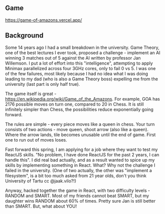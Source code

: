 ## Game
https://game-of-amazons.vercel.app/

## Background
Some 14 years ago I had a small breakdown in the university. Game Theory, one of the best lectures I ever took, proposed a challenge - implement an AI winning 3 matches out of 5 against the AI written by professor Jan Willemson.
I put a lot of effort into this "intelligence", attempting to apply Minimax parallelized across four 3GHz cores, only to fail 0 vs 5.
I was one of the few failures, most likely because I had no idea what I was doing leading to my dad (who is also a Game Theory boss)
expelling me from the university (last part is only half true).


The game itself is great - https://en.wikipedia.org/wiki/Game_of_the_Amazons.
For example, GOA has 2176 possible moves on turn one, compared to 20 in Chess.
It is still infinitely simpler than Chess, the possibilities reduce exponentially going forward.


The rules are simple - every piece moves like a queen in chess.
Your turn consists of two actions - move queen, shoot arrow (also like a queen).
Where the arrow lands, tile becomes unusable until the end of game. First one to run out of moves loses.


Fast forward this spring, I am applying for a job where they want to test my ReactJS skills.
"No problem, I have done ReactJS for the past 2 years, I can handle this".
I did real bad actually, and as a result wanted to spice up my skills by implementing something in React.
What? Why not the challenge I failed in the university. (One of two actually, the other was "implement a filesystem",
is a bit too much asked from 21 year olds, don't you think University of Tartu cc @jaak.vilo?!)


Anyway, hacked together the game in React, with two difficulty levels - RANDOM and SMART.
Most of my friends cannot beat SMART, but my daughter wins RANDOM about 60% of times. Pretty sure Jan is still better
than SMART. But, what about YOU!
